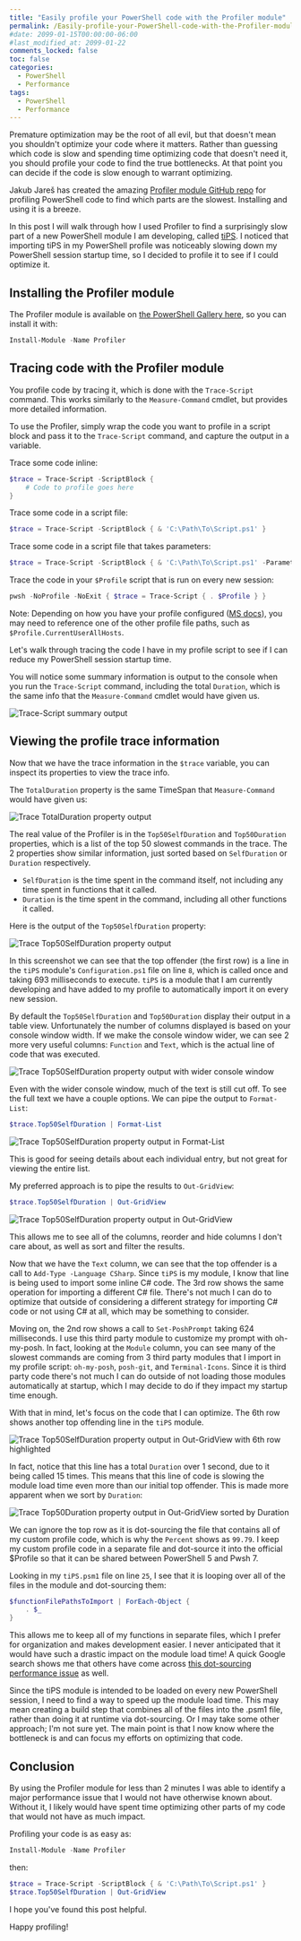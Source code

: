 ```yaml
---
title: "Easily profile your PowerShell code with the Profiler module"
permalink: /Easily-profile-your-PowerShell-code-with-the-Profiler-module/
#date: 2099-01-15T00:00:00-06:00
#last_modified_at: 2099-01-22
comments_locked: false
toc: false
categories:
  - PowerShell
  - Performance
tags:
  - PowerShell
  - Performance
---
```


Premature optimization may be the root of all evil, but that doesn't mean you shouldn't optimize your code where it matters.
Rather than guessing which code is slow and spending time optimizing code that doesn't need it, you should profile your code to find the true bottlenecks.
At that point you can decide if the code is slow enough to warrant optimizing.

Jakub Jareš has created the amazing [Profiler module GitHub repo](https://github.com/nohwnd/Profiler) for profiling PowerShell code to find which parts are the slowest.
Installing and using it is a breeze.

In this post I will walk through how I used Profiler to find a surprisingly slow part of a new PowerShell module I am developing, called [tiPS](https://github.com/deadlydog/PowerShell.tiPS).
I noticed that importing tiPS in my PowerShell profile was noticeably slowing down my PowerShell session startup time, so I decided to profile it to see if I could optimize it.

## Installing the Profiler module

The Profiler module is available on [the PowerShell Gallery here](https://www.powershellgallery.com/packages/Profiler/), so you can install it with:

```powershell
Install-Module -Name Profiler
```

## Tracing code with the Profiler module

You profile code by tracing it, which is done with the `Trace-Script` command.
This works similarly to the `Measure-Command` cmdlet, but provides more detailed information.

To use the Profiler, simply wrap the code you want to profile in a script block and pass it to the `Trace-Script` command, and capture the output in a variable.

Trace some code inline:

```powershell
$trace = Trace-Script -ScriptBlock {
    # Code to profile goes here
}
```

Trace some code in a script file:

```powershell
$trace = Trace-Script -ScriptBlock { & 'C:\Path\To\Script.ps1' }
```

Trace some code in a script file that takes parameters:

```powershell
$trace = Trace-Script -ScriptBlock { & 'C:\Path\To\Script.ps1' -Parameter 'Value' }
```

Trace the code in your `$Profile` script that is run on every new session:

```powershell
pwsh -NoProfile -NoExit { $trace = Trace-Script { . $Profile } }
```

Note: Depending on how you have your profile configured ([MS docs](https://learn.microsoft.com/en-us/powershell/module/microsoft.powershell.core/about/about_profiles)), you may need to reference one of the other profile file paths, such as `$Profile.CurrentUserAllHosts`.

Let's walk through tracing the code I have in my profile script to see if I can reduce my PowerShell session startup time.

You will notice some summary information is output to the console when you run the `Trace-Script` command, including the total `Duration`, which is the same info that the `Measure-Command` cmdlet would have given us.

![Trace-Script summary output](/assets/Posts/2023-09-09-Easily-profile-your-PowerShell-code-with-the-Profiler-module/trace-script-summary-output-screenshot.png)

## Viewing the profile trace information

Now that we have the trace information in the `$trace` variable, you can inspect its properties to view the trace info.

The `TotalDuration` property is the same TimeSpan that `Measure-Command` would have given us:

![Trace TotalDuration property output](/assets/Posts/2023-09-09-Easily-profile-your-PowerShell-code-with-the-Profiler-module/trace-total-duration-screenshot.png)

The real value of the Profiler is in the `Top50SelfDuration` and `Top50Duration` properties, which is a list of the top 50 slowest commands in the trace.
The 2 properties show similar information, just sorted based on `SelfDuration` or `Duration` respectively.

- `SelfDuration` is the time spent in the command itself, not including any time spent in functions that it called.
- `Duration` is the time spent in the command, including all other functions it called.

Here is the output of the `Top50SelfDuration` property:

![Trace Top50SelfDuration property output](/assets/Posts/2023-09-09-Easily-profile-your-PowerShell-code-with-the-Profiler-module/trace-top-50-self-duration-table.png)

In this screenshot we can see that the top offender (the first row) is a line in the `tiPS` module's `Configuration.ps1` file on line `8`, which is called once and taking 693 milliseconds to execute.
`tiPS` is a module that I am currently developing and have added to my profile to automatically import it on every new session.

By default the `Top50SelfDuration` and `Top50Duration` display their output in a table view.
Unfortunately the number of columns displayed is based on your console window width.
If we make the console window wider, we can see 2 more very useful columns: `Function` and `Text`, which is the actual line of code that was executed.

![Trace Top50SelfDuration property output with wider console window](/assets/Posts/2023-09-09-Easily-profile-your-PowerShell-code-with-the-Profiler-module/trace-top-50-self-duration-table-wider-width.png)

Even with the wider console window, much of the text is still cut off.
To see the full text we have a couple options.
We can pipe the output to `Format-List`:

```powershell
$trace.Top50SelfDuration | Format-List
```

![Trace Top50SelfDuration property output in Format-List](/assets/Posts/2023-09-09-Easily-profile-your-PowerShell-code-with-the-Profiler-module/trace-top-50-self-duration-list.png)

This is good for seeing details about each individual entry, but not great for viewing the entire list.

My preferred approach is to pipe the results to `Out-GridView`:

```powershell
$trace.Top50SelfDuration | Out-GridView
```

![Trace Top50SelfDuration property output in Out-GridView](/assets/Posts/2023-09-09-Easily-profile-your-PowerShell-code-with-the-Profiler-module/trace-top-50-self-duration-grid-view.png)

This allows me to see all of the columns, reorder and hide columns I don't care about, as well as sort and filter the results.

Now that we have the `Text` column, we can see that the top offender is a call to `Add-Type -Language CSharp`.
Since `tiPS` is my module, I know that line is being used to import some inline C# code.
The 3rd row shows the same operation for importing a different C# file.
There's not much I can do to optimize that outside of considering a different strategy for importing C# code or not using C# at all, which may be something to consider.

Moving on, the 2nd row shows a call to `Set-PoshPrompt` taking 624 milliseconds.
I use this third party module to customize my prompt with oh-my-posh.
In fact, looking at the `Module` column, you can see many of the slowest commands are coming from 3 third party modules that I import in my profile script: `oh-my-posh`, `posh-git`, and `Terminal-Icons`.
Since it is third party code there's not much I can do outside of not loading those modules automatically at startup, which I may decide to do if they impact my startup time enough.

With that in mind, let's focus on the code that I can optimize.
The 6th row shows another top offending line in the `tiPS` module.

![Trace Top50SelfDuration property output in Out-GridView with 6th row highlighted](/assets/Posts/2023-09-09-Easily-profile-your-PowerShell-code-with-the-Profiler-module/trace-tips-dot-source-offending-line.png)

In fact, notice that this line has a total `Duration` over 1 second, due to it being called 15 times.
This means that this line of code is slowing the module load time even more than our initial top offender.
This is made more apparent when we sort by `Duration`:

![Trace Top50Duration property output in Out-GridView sorted by Duration](/assets/Posts/2023-09-09-Easily-profile-your-PowerShell-code-with-the-Profiler-module/trace-tips-dot-source-offending-line-sorted-by-duration.png)

We can ignore the top row as it is dot-sourcing the file that contains all of my custom profile code, which is why the `Percent` shows as `99.79`.
I keep my custom profile code in a separate file and dot-source it into the official $Profile so that it can be shared between PowerShell 5 and Pwsh 7.

Looking in my `tiPS.psm1` file on line `25`, I see that it is looping over all of the files in the module and dot-sourcing them:

```powershell
$functionFilePathsToImport | ForEach-Object {
    . $_
}
```

This allows me to keep all of my functions in separate files, which I prefer for organization and makes development easier.
I never anticipated that it would have such a drastic impact on the module load time!
A quick Google search shows me that others have come across [this dot-sourcing performance issue](https://superuser.com/questions/1170619/is-dot-sourcing-slower-than-just-reading-file-content) as well.

Since the tiPS module is intended to be loaded on every new PowerShell session, I need to find a way to speed up the module load time.
This may mean creating a build step that combines all of the files into the .psm1 file, rather than doing it at runtime via dot-sourcing.
Or I may take some other approach; I'm not sure yet.
The main point is that I now know where the bottleneck is and can focus my efforts on optimizing that code.

## Conclusion

By using the Profiler module for less than 2 minutes I was able to identify a major performance issue that I would not have otherwise known about.
Without it, I likely would have spent time optimizing other parts of my code that would not have as much impact.

Profiling your code is as easy as:

```powershell
Install-Module -Name Profiler
```

then:

```powershell
$trace = Trace-Script -ScriptBlock { & 'C:\Path\To\Script.ps1' }
$trace.Top50SelfDuration | Out-GridView
```

I hope you've found this post helpful.

Happy profiling!
